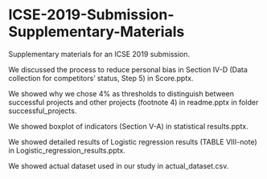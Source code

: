 # ICSE-2019-Submission-Supplementary-Materials
Supplementary materials for an ICSE 2019 submission.

We discussed the process to reduce personal bias in Section IV-D (Data collection for competitors’ status, Step 5) in Score.pptx.

We showed why we chose 4% as thresholds to distinguish between successful projects and other projects (footnote 4) in readme.pptx in  folder successful_projects.

We showed boxplot of indicators (Section V-A) in statistical results.pptx.

We showed detailed results of Logistic regression results (TABLE VIII-note) in Logistic_regression_results.pptx.

We showed actual dataset used in our study in actual_dataset.csv.
